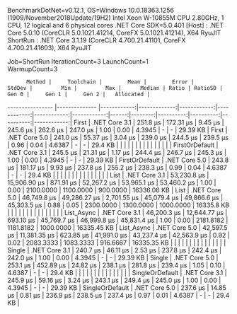 
BenchmarkDotNet=v0.12.1, OS=Windows 10.0.18363.1256 (1909/November2018Update/19H2)
Intel Xeon W-10855M CPU 2.80GHz, 1 CPU, 12 logical and 6 physical cores
.NET Core SDK=5.0.401
  [Host]   : .NET Core 5.0.10 (CoreCLR 5.0.1021.41214, CoreFX 5.0.1021.41214), X64 RyuJIT
  ShortRun : .NET Core 3.1.19 (CoreCLR 4.700.21.41101, CoreFX 4.700.21.41603), X64 RyuJIT

Job=ShortRun  IterationCount=3  LaunchCount=1  
WarmupCount=3  

          Method |     Toolchain |        Mean |        Error |      StdDev |         Min |         Max |      Median | Ratio | RatioSD |     Gen 0 |     Gen 1 |     Gen 2 |   Allocated |
---------------- |-------------- |------------:|-------------:|------------:|------------:|------------:|------------:|------:|--------:|----------:|----------:|----------:|------------:|
           First | .NET Core 3.1 |    251.8 μs |    172.31 μs |     9.45 μs |    245.6 μs |    262.6 μs |    247.0 μs |  1.00 |    0.00 |    4.3945 |         - |         - |    29.39 KB |
           First | .NET Core 5.0 |    241.0 μs |     55.37 μs |     3.04 μs |    239.0 μs |    244.5 μs |    239.5 μs |  0.96 |    0.04 |    4.6387 |         - |         - |     29.4 KB |
                 |               |             |              |             |             |             |             |       |         |           |           |           |             |
  FirstOrDefault | .NET Core 3.1 |    245.5 μs |     21.31 μs |     1.17 μs |    244.4 μs |    246.7 μs |    245.3 μs |  1.00 |    0.00 |    4.3945 |         - |         - |    29.39 KB |
  FirstOrDefault | .NET Core 5.0 |    243.8 μs |    181.17 μs |     9.93 μs |    237.8 μs |    255.2 μs |    238.3 μs |  0.99 |    0.04 |    4.6387 |         - |         - |     29.4 KB |
                 |               |             |              |             |             |             |             |       |         |           |           |           |             |
            List | .NET Core 3.1 | 53,230.8 μs | 15,906.90 μs |   871.91 μs | 52,267.2 μs | 53,965.1 μs | 53,460.2 μs |  1.00 |    0.00 | 2100.0000 | 1100.0000 |  900.0000 | 16336.06 KB |
            List | .NET Core 5.0 | 46,749.8 μs | 49,286.27 μs | 2,701.55 μs | 45,079.4 μs | 49,866.6 μs | 45,303.5 μs |  0.88 |    0.05 | 2300.0000 | 1300.0000 | 1000.0000 |  16335.8 KB |
                 |               |             |              |             |             |             |             |       |         |           |           |           |             |
      List_Async | .NET Core 3.1 | 46,200.3 μs | 12,644.77 μs |   693.10 μs | 45,769.7 μs | 46,999.8 μs | 45,831.4 μs |  1.00 |    0.00 | 2181.8182 | 1181.8182 | 1000.0000 | 16335.45 KB |
      List_Async | .NET Core 5.0 | 42,597.5 μs | 11,381.35 μs |   623.85 μs | 41,991.0 μs | 43,237.4 μs | 42,563.9 μs |  0.92 |    0.02 | 2083.3333 | 1083.3333 |  916.6667 | 16335.35 KB |
                 |               |             |              |             |             |             |             |       |         |           |           |           |             |
          Single | .NET Core 3.1 |    240.7 μs |     46.11 μs |     2.53 μs |    237.8 μs |    242.4 μs |    242.0 μs |  1.00 |    0.00 |    4.3945 |         - |         - |    29.39 KB |
          Single | .NET Core 5.0 |    253.1 μs |    452.89 μs |    24.82 μs |    238.1 μs |    281.8 μs |    239.4 μs |  1.05 |    0.10 |    4.6387 |         - |         - |     29.4 KB |
                 |               |             |              |             |             |             |             |       |         |           |           |           |             |
 SingleOrDefault | .NET Core 3.1 |    245.9 μs |     59.16 μs |     3.24 μs |    243.1 μs |    249.4 μs |    245.0 μs |  1.00 |    0.00 |    4.3945 |         - |         - |    29.39 KB |
 SingleOrDefault | .NET Core 5.0 |    237.6 μs |     14.85 μs |     0.81 μs |    236.9 μs |    238.5 μs |    237.4 μs |  0.97 |    0.01 |    4.6387 |         - |         - |     29.4 KB |
